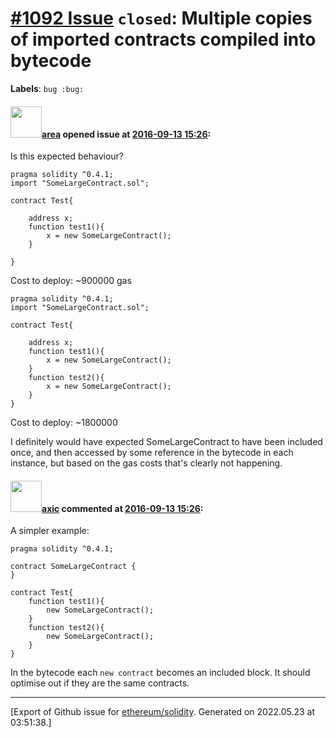 # [\#1092 Issue](https://github.com/ethereum/solidity/issues/1092) `closed`: Multiple copies of imported contracts compiled into bytecode
**Labels**: `bug :bug:`


#### <img src="https://avatars.githubusercontent.com/u/311812?u=f584a57cb42d117da47518d6595e0a2de5a7f55a&v=4" width="50">[area](https://github.com/area) opened issue at [2016-09-13 15:26](https://github.com/ethereum/solidity/issues/1092):

Is this expected behaviour?

```
pragma solidity ^0.4.1;
import "SomeLargeContract.sol";

contract Test{

    address x;
    function test1(){
        x = new SomeLargeContract();
    }

}
```

Cost to deploy: ~900000 gas

```
pragma solidity ^0.4.1;
import "SomeLargeContract.sol";

contract Test{

    address x;
    function test1(){
        x = new SomeLargeContract();
    }
    function test2(){
        x = new SomeLargeContract();
    }
}
```

Cost to deploy: ~1800000

I definitely would have expected SomeLargeContract to have been included once, and then accessed by some reference in the bytecode in each instance, but based on the gas costs that's clearly not happening.


#### <img src="https://avatars.githubusercontent.com/u/20340?v=4" width="50">[axic](https://github.com/axic) commented at [2016-09-13 15:26](https://github.com/ethereum/solidity/issues/1092#issuecomment-247111924):

A simpler example:

```
pragma solidity ^0.4.1;

contract SomeLargeContract {
}

contract Test{
    function test1(){
        new SomeLargeContract();
    }
    function test2(){
        new SomeLargeContract();
    }
}
```

In the bytecode each `new contract` becomes an included block. It should optimise out if they are the same contracts.


-------------------------------------------------------------------------------



[Export of Github issue for [ethereum/solidity](https://github.com/ethereum/solidity). Generated on 2022.05.23 at 03:51:38.]
